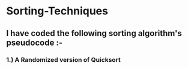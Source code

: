 # Sorting-Techniques

## I have coded the following sorting algorithm's pseudocode :-
### 1.) A Randomized version of Quicksort
